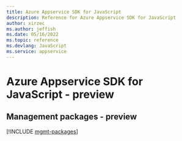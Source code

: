 ```yaml
---
title: Azure Appservice SDK for JavaScript
description: Reference for Azure Appservice SDK for JavaScript
author: xirzec
ms.author: jeffish
ms.date: 05/16/2022
ms.topic: reference
ms.devlang: JavaScript
ms.service: appservice
---
```

# Azure Appservice SDK for JavaScript - preview
## Management packages - preview
[!INCLUDE [mgmt-packages](appservice-mgmt-index.md)]
